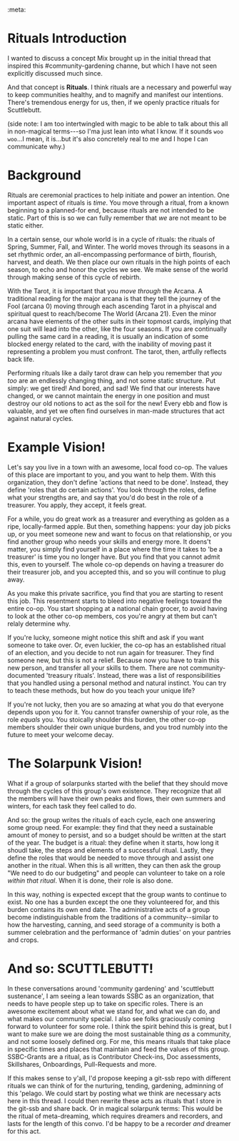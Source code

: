 :meta:

# Rituals Introduction

I wanted to discuss a concept Mix brought up in the initial thread that
inspired this #community-gardening channe, but which I have not seen explicitly
discussed much since.

And that concept is **Rituals**.  I think rituals are a necessary and powerful
way to keep communities healthy, and to magnify and manifest our intentions.
There's tremendous energy for us, then, if we openly practice rituals for
Scuttlebutt.

(side note: I am too intertwingled with magic to be able to talk about this all
in non-magical terms---so I'ma just lean into what I know.  If it sounds `woo
woo`...I mean, it is...but it's also concretely real to me and I hope I can
communicate why.)

# Background

Rituals are ceremonial practices to help initiate and power an intention.  One
important aspect of rituals is _time_.  You move through a ritual, from a known
beginning to a planned-for end, because rituals are not intended to be static.
Part of this is so we can fully remember that _we_ are not meant to be static
either. 

In a certain sense, our whole world is in a cycle of rituals: the rituals of
Spring, Summer, Fall, and Winter.  The world moves through its seasons in a set
rhythmic order, an all-encompassing performance of birth, flourish, harvest,
and death.  We then place our own rituals in the high points of each season, to
echo and honor the cycles we see. We make sense of the world through making
sense of this cycle of rebirth. 

With the Tarot, it is important that you _move through_ the Arcana.
A traditional reading for the major arcana is that they tell the journey of the
Fool (arcana 0) moving through each ascending Tarot in a phyiscal and spiritual
quest to reach/become The World (Arcana 21). Even the minor arcana have
elements of the other suits in their topmost cards, implying that one suit will
lead into the other, like the four seasons.  If you are continually pulling the
same card in a reading, it is usually an indication of some blocked energy
related to the card, with the inability of moving past it representing
a problem you must confront.  The tarot, then, artfully reflects back life.  

Performing rituals like a daily tarot draw can help you remember that _you too_
are an endlessly changing thing, and not some static structure.  Put simply: we
get tired!  And bored, and sad!  We find that our interests have changed, or we
cannot maintain the energy in one position and must destroy our old notions to
act as the soil for the new!  Every ebb and flow is valuable, and yet we often
find ourselves in man-made structures that act against natural cycles.

# Example Vision!

Let's say you live in a town with an awesome, local food co-op.  The values of
this place are important to you, and you want to help them.  With this
organization, they don't define 'actions that need to be done'.  Instead, they
define 'roles that do certain actions'.  You look through the roles, define
what your strengths are, and say that you'd do best in the role of a treasurer.
You apply, they accept, it feels great.

For a while, you do great work as a treasurer and everything as golden as
a ripe, locally-farmed apple. But then, something happens: your day job picks
up, or you meet someone new and want to focus on that relationship, or you find
another group who needs your skills and energy more.  It doens't matter, you
simply find yourself in a place where the time it takes to 'be a treasurer' is
time you no longer have.  But you find that you cannot admit this, even to
yourself.  The whole co-op depends on having a treasurer do their treasurer
job, and you accepted this, and so you will continue to plug away.

As you make this private sacrifice, you find that you are starting to resent
this job.  This resentment starts to bleed into negative feelings toward the
entire co-op.  You start shopping at a national chain grocer, to avoid having
to look at the other co-op members, cos you're angry at them but can't relaly
determine why.

If you're lucky, someone might notice this shift and ask if you want someone to
take over.  Or, even luckier, the co-op has an established ritual of an
election, and you decide to not run again for treasurer.  They find someone
new, but this is not a relief.  Because now you have to train this new person,
and transfer all your skills to them.  There are not community-documented
'treasury rituals'.  Instead, there was a list of responsibilities that you
handled using a personal method and natural instinct.  You can try to teach
these methods, but how do you teach your unique life?  

If you're not lucky, then you are so amazing at what you do that everyone
depends upon you for it.  You cannot transfer ownership of your role, as the
role _equals_ you.  You stoically shoulder this burden, the other co-op members
shoulder their own unique burdens, and you trod numbly into the future to meet
your  welcome decay. 

# The Solarpunk Vision!

What if a group of solarpunks started with the belief that they should move
through the cycles of this group's  own existence.  They recognize that all the
members will have their own peaks and flows, their own summers and winters, for
each task they feel called to do.  

And so: the group writes the rituals of each cycle, each one answering some
group need.  For example: they find that they need a sustainable amount of
money to persist, and so a budget  should be written at the start of the year.
The budget is a ritual: they define when it starts, how long it shoudl take,
the steps and elements of a successful ritual.  Lastly, they define the roles
that would be needed to move through and assist one another in the ritual.
When this is all written, they can then ask the group "We need to do our
budgeting" and people can volunteer to take on a role _within that ritual_.
When it is done, their role is also done.

In this way, nothing is expected except that the group wants to continue to
exist.  No one has a burden except the one they volunteered for, and this
burden contains its own end date.  The administrative acts of a group become
indistinguishable from the traditions of a community--similar to how the
harvesting, canning, and seed storage of a community is both a summer
celebration and the performance of 'admin duties' on your pantries and crops.

# And so: SCUTTLEBUTT!

In these conversations around 'community gardening' and 'scuttlebutt
sustenance', I am seeing a lean towards SSBC as an organization, that needs to
have people step up to take on specific roles.  There is an awesome excitement
about what we stand for, and what we can do, and what makes our community
special.  I also see folks graciously coming forward to volunteer for some
role.   I think the spirit behind this is great, but I want to make sure we are
doing the most sustainable thing _as_ a community, and not some loosely defined
org.  For me, this means rituals that take place in specific times and places
that maintain and feed the values of this group.  SSBC-Grants are a ritual, as
is Contributor Check-ins, Doc assessments, Skillshares, Onboardings,
Pull-Requests and more. 

If this makes sense to y'all, I'd propose keeping a git-ssb repo with different
rituals we can think of for the nurturing, tending, gardening, adminning of
this 'pelago.  We could start by posting what we think are necessary acts here
in this thread.  I could then rewrite these acts as rituals that I store in the
git-ssb and share back.  Or in magical solarpunk terms: This would be the
ritual of meta-dreaming, which requires dreamers and recorders, and lasts for
the length of this convo.  I'd be happy to be a recorder _and_ dreamer for this
act.   

